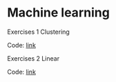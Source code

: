 # Machine learning

Exercises 1 Clustering

Code: [link](https://github.com/parabola01/ml/blob/bda1acfda6aafad381f3a542c132c4ed95765f50/Clustering/047Clustering_Exercises.ipynb)

Exercises 2 Linear

Code: [link](https://github.com/parabola01/ml/blob/6146f81b16157a985f9a928dacf7623be9dffb3e/Linear/025_Exercises.ipynb)